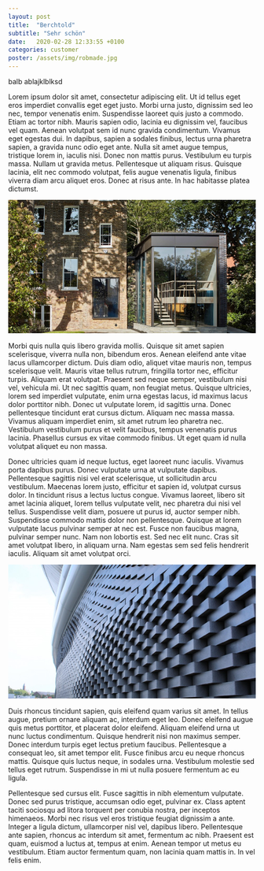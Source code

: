 ```yaml
---
layout: post
title:  "Berchtold"
subtitle: "Sehr schön"
date:   2020-02-28 12:33:55 +0100
categories: customer
poster: /assets/img/robmade.jpg
---
```


balb ablajklblksd

Lorem ipsum dolor sit amet, consectetur adipiscing elit. Ut id tellus eget eros imperdiet convallis eget eget justo. Morbi urna justo, dignissim sed leo nec, tempor venenatis enim. Suspendisse laoreet quis justo a commodo. Etiam ac tortor nibh. Mauris sapien odio, lacinia eu dignissim vel, faucibus vel quam. Aenean volutpat sem id nunc gravida condimentum. Vivamus eget egestas dui. In dapibus, sapien a sodales finibus, lectus urna pharetra sapien, a gravida nunc odio eget ante. Nulla sit amet augue tempus, tristique lorem in, iaculis nisi. Donec non mattis purus. Vestibulum eu turpis massa. Nullam ut gravida metus. Pellentesque ut aliquam risus. Quisque lacinia, elit nec commodo volutpat, felis augue venenatis ligula, finibus viverra diam arcu aliquet eros. Donec at risus ante. In hac habitasse platea dictumst.

![wand](/assets/img/lestelle.jpg)

Morbi quis nulla quis libero gravida mollis. Quisque sit amet sapien scelerisque, viverra nulla non, bibendum eros. Aenean eleifend ante vitae lacus ullamcorper dictum. Duis diam odio, aliquet vitae mauris non, tempus scelerisque velit. Mauris vitae tellus rutrum, fringilla tortor nec, efficitur turpis. Aliquam erat volutpat. Praesent sed neque semper, vestibulum nisi vel, vehicula mi. Ut nec sagittis quam, non feugiat metus. Quisque ultricies, lorem sed imperdiet vulputate, enim urna egestas lacus, id maximus lacus dolor porttitor nibh. Donec ut vulputate lorem, id sagittis urna. Donec pellentesque tincidunt erat cursus dictum. Aliquam nec massa massa. Vivamus aliquam imperdiet enim, sit amet rutrum leo pharetra nec. Vestibulum vestibulum purus et velit faucibus, tempus venenatis purus lacinia. Phasellus cursus ex vitae commodo finibus. Ut eget quam id nulla volutpat aliquet eu non massa.

Donec ultricies quam id neque luctus, eget laoreet nunc iaculis. Vivamus porta dapibus purus. Donec vulputate urna at vulputate dapibus. Pellentesque sagittis nisi vel erat scelerisque, ut sollicitudin arcu vestibulum. Maecenas lorem justo, efficitur et sapien id, volutpat cursus dolor. In tincidunt risus a lectus luctus congue. Vivamus laoreet, libero sit amet lacinia aliquet, lorem tellus vulputate velit, nec pharetra dui nisi vel tellus. Suspendisse velit diam, posuere ut purus id, auctor semper nibh. Suspendisse commodo mattis dolor non pellentesque. Quisque at lorem vulputate lacus pulvinar semper at nec est. Fusce non faucibus magna, pulvinar semper nunc. Nam non lobortis est. Sed nec elit nunc. Cras sit amet volutpat libero, in aliquam urna. Nam egestas sem sed felis hendrerit iaculis. Aliquam sit amet volutpat orci.

![wand](/assets/img/mcfc.jpg)

Duis rhoncus tincidunt sapien, quis eleifend quam varius sit amet. In tellus augue, pretium ornare aliquam ac, interdum eget leo. Donec eleifend augue quis metus porttitor, et placerat dolor eleifend. Aliquam eleifend urna ut nunc luctus condimentum. Quisque hendrerit nisi non maximus semper. Donec interdum turpis eget lectus pretium faucibus. Pellentesque a consequat leo, sit amet tempor elit. Fusce finibus arcu eu neque rhoncus mattis. Quisque quis luctus neque, in sodales urna. Vestibulum molestie sed tellus eget rutrum. Suspendisse in mi ut nulla posuere fermentum ac eu ligula.

Pellentesque sed cursus elit. Fusce sagittis in nibh elementum vulputate. Donec sed purus tristique, accumsan odio eget, pulvinar ex. Class aptent taciti sociosqu ad litora torquent per conubia nostra, per inceptos himenaeos. Morbi nec risus vel eros tristique feugiat dignissim a ante. Integer a ligula dictum, ullamcorper nisl vel, dapibus libero. Pellentesque ante sapien, rhoncus ac interdum sit amet, fermentum ac nibh. Praesent est quam, euismod a luctus at, tempus at enim. Aenean tempor ut metus eu vestibulum. Etiam auctor fermentum quam, non lacinia quam mattis in. In vel felis enim.
